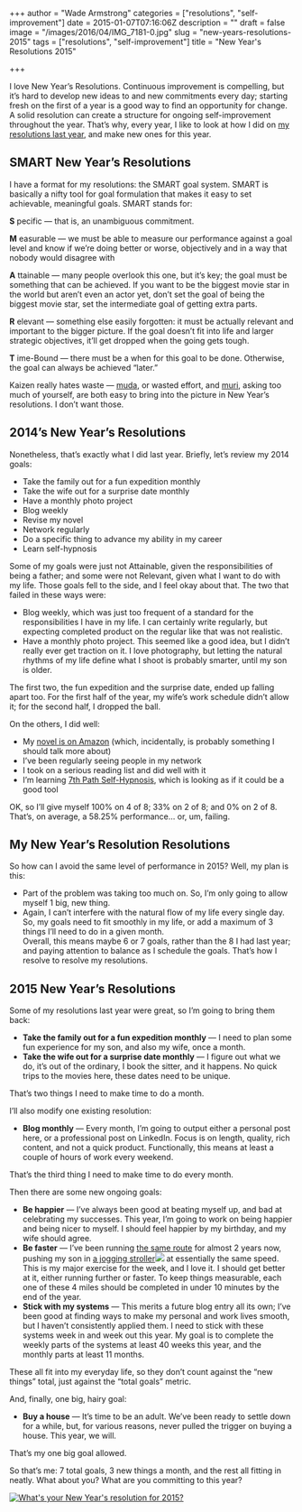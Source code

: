 +++
author = "Wade Armstrong"
categories = ["resolutions", "self-improvement"]
date = 2015-01-07T07:16:06Z
description = ""
draft = false
image = "/images/2016/04/IMG_7181-0.jpg"
slug = "new-years-resolutions-2015"
tags = ["resolutions", "self-improvement"]
title = "New Year's Resolutions 2015"

+++


I love New Year’s Resolutions. Continuous improvement is compelling, but it’s hard to develop new ideas to and new commitments every day; starting fresh on the first of a year is a good way to find an opportunity for change. A solid resolution can create a structure for ongoing self-improvement throughout the year. That’s why, every year, I like to look at how I did on [my resolutions last year](http://www.kaizendad.com/new-years-resolutions-2014/), and make new ones for this year.


## SMART New Year’s Resolutions

I have a format for my resolutions: the SMART goal system. SMART is basically a nifty tool for goal formulation that makes it easy to set achievable, meaningful goals. SMART stands for:

**S** pecific — that is, an unambiguous commitment.

**M** easurable — we must be able to measure our performance against a goal level and know if we’re doing better or worse, objectively and in a way that nobody would disagree with

**A** ttainable — many people overlook this one, but it’s key; the goal must be something that can be achieved. If you want to be the biggest movie star in the world but aren’t even an actor yet, don’t set the goal of being the biggest movie star, set the intermediate goal of getting extra parts.

**R** elevant — something else easily forgotten: it must be actually relevant and important to the bigger picture. If the goal doesn’t fit into life and larger strategic objectives, it’ll get dropped when the going gets tough.

**T** ime-Bound — there must be a when for this goal to be done. Otherwise, the goal can always be achieved “later.”

Kaizen really hates waste — [muda](/glossary#muda), or wasted effort, and [muri](/glossary#muri), asking too much of yourself, are both easy to bring into the picture in New Year’s resolutions. I don’t want those.


## 2014’s New Year’s Resolutions

Nonetheless, that’s exactly what I did last year. Briefly, let’s review my 2014 goals:

- Take the family out for a fun expedition monthly
- Take the wife out for a surprise date monthly
- Have a monthly photo project
- Blog weekly
- Revise my novel
- Network regularly
- Do a specific thing to advance my ability in my career
- Learn self-hypnosis

Some of my goals were just not Attainable, given the responsibilities of being a father; and some were not Relevant, given what I want to do with my life. Those goals fell to the side, and I feel okay about that. The two that failed in these ways were:

- Blog weekly, which was just too frequent of a standard for the responsibilities I have in my life. I can certainly write regularly, but expecting completed product on the regular like that was not realistic.
- Have a monthly photo project. This seemed like a good idea, but I didn’t really ever get traction on it. I love photography, but letting the natural rhythms of my life define what I shoot is probably smarter, until my son is older.

The first two, the fun expedition and the surprise date, ended up falling apart too. For the first half of the year, my wife’s work schedule didn’t allow it; for the second half, I dropped the ball.

On the others, I did well:

- My [novel is on Amazon](http://www.amazon.com/Wonderland-Drive-Wade-Armstrong-ebook/dp/B00LNNWZ5G/) (which, incidentally, is probably something I should talk more about)
- I’ve been regularly seeing people in my network
- I took on a serious reading list and did well with it
- I’m learning [7th Path Self-Hypnosis](http://www.7thpathselfhypnosis.com), which is looking as if it could be a good tool

OK, so I’ll give myself 100% on 4 of 8; 33% on 2 of 8; and 0% on 2 of 8. That’s, on average, a 58.25% performance… or, um, failing.


## My New Year’s Resolution Resolutions

So how can I avoid the same level of performance in 2015? Well, my plan is this:

- Part of the problem was taking too much on. So, I’m only going to allow myself 1 big, new thing.
- Again, I can’t interfere with the natural flow of my life every single day. So, my goals need to fit smoothly in my life, or add a maximum of 3 things I’ll need to do in a given month.  
 Overall, this means maybe 6 or 7 goals, rather than the 8 I had last year; and paying attention to balance as I schedule the goals. That’s how I resolve to resolve my resolutions.


## 2015 New Year’s Resolutions

Some of my resolutions last year were great, so I’m going to bring them back:

- **Take the family out for a fun expedition monthly** — I need to plan some fun experience for my son, and also my wife, once a month.
- **Take the wife out for a surprise date monthly** — I figure out what we do, it’s out of the ordinary, I book the sitter, and it happens. No quick trips to the movies here, these dates need to be unique.

That’s two things I need to make time to do a month.

I’ll also modify one existing resolution:

- **Blog monthly** — Every month, I’m going to output either a personal post here, or a professional post on LinkedIn. Focus is on length, quality, rich content, and not a quick product. Functionally, this means at least a couple of hours of work every weekend.

That’s the third thing I need to make time to do every month.

Then there are some new ongoing goals:

- **Be happier** — I’ve always been good at beating myself up, and bad at celebrating my successes. This year, I’m going to work on being happier and being nicer to myself. I should feel happier by my birthday, and my wife should agree.
- **Be faster** — I’ve been running [the same route](http://runmeter.com/7de73e9d8cca6912/Run-20150103-1317) for almost 2 years now, pushing my son in [a jogging stroller](http://www.amazon.com/gp/product/B00AHVR4KG/ref=as_li_tl?ie=UTF8&camp=1789&creative=390957&creativeASIN=B00AHVR4KG&linkCode=as2&tag=wadearmstrong-20&linkId=IMSVCOOURDLI34R7)![](http://ir-na.amazon-adsystem.com/e/ir?t=wadearmstrong-20&l=as2&o=1&a=B00AHVR4KG) at essentially the same speed. This is my major exercise for the week, and I love it. I should get better at it, either running further or faster. To keep things measurable, each one of these 4 miles should be completed in under 10 minutes by the end of the year.
- **Stick with my systems** — This merits a future blog entry all its own; I’ve been good at finding ways to make my personal and work lives smooth, but I haven’t consistently applied them. I need to stick with these systems week in and week out this year. My goal is to complete the weekly parts of the systems at least 40 weeks this year, and the monthly parts at least 11 months.

These all fit into my everyday life, so they don’t count against the “new things” total, just against the “total goals” metric.

And, finally, one big, hairy goal:

- **Buy a house** — It’s time to be an adult. We’ve been ready to settle down for a while, but, for various reasons, never pulled the trigger on buying a house. This year, we will.

That’s my one big goal allowed.

So that’s me: 7 total goals, 3 new things a month, and the rest all fitting in neatly. What about you? What are you committing to this year?

[![What's your New Year's resolution for 2015?](http://www.kaizendad.com/wp-content/uploads/2015/01/IMG_6862-371x494.jpg)](http://www.kaizendad.com/wp-content/uploads/2015/01/IMG_6862.jpg)

